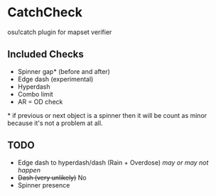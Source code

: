 # CatchCheck
osu!catch plugin for mapset verifier

## Included Checks
- Spinner gap* (before and after)
- Edge dash (experimental)
- Hyperdash
- Combo limit
- AR = OD check

\* if previous or next object is a spinner then it will be count as minor because it's not a problem at all.

## TODO
- Edge dash to hyperdash/dash (Rain + Overdose) *may or may not happen*
- ~~Dash (very unlikely)~~ No
- Spinner presence
